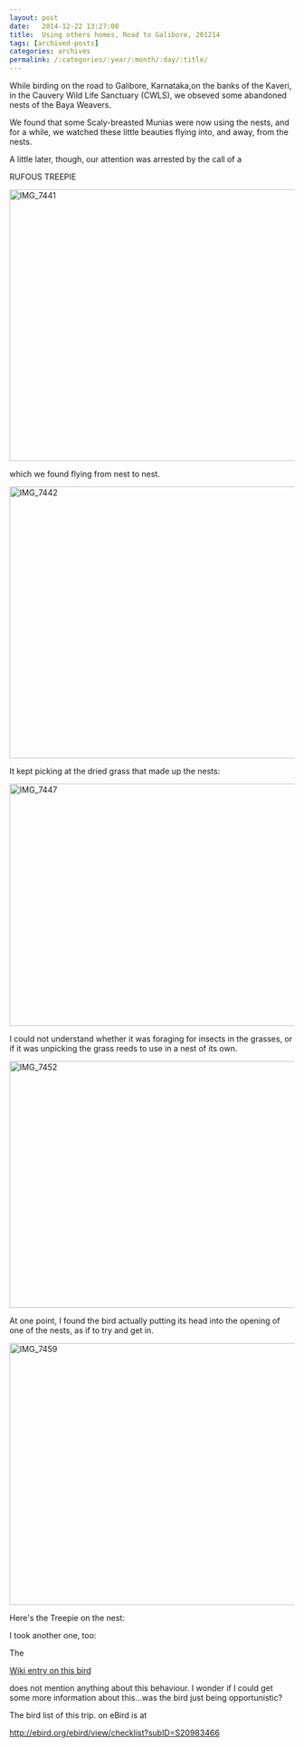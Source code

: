 ```yaml
---
layout: post
date:	2014-12-22 13:27:00
title:  Using others homes, Road to Galibore, 201214
tags: [archived-posts]
categories: archives
permalink: /:categories/:year/:month/:day/:title/
---
```

While birding on the road to Galibore, Karnataka,on the banks of the Kaveri, in the Cauvery Wild Life Sanctuary (CWLS), we obseved some abandoned nests of the Baya Weavers.

We found that some Scaly-breasted Munias were now using the nests, and for a while, we watched these little beauties flying into, and away, from the nests.

A little later, though, our attention was arrested by the call of a

RUFOUS TREEPIE

<a href="https://www.flickr.com/photos/86494503@N00/15455473934" title="IMG_7441 by mohandep, on Flickr"><img src="https://farm8.staticflickr.com/7531/15455473934_31cc084b2f_z.jpg" width="640" height="480" alt="IMG_7441"></a>

which we found flying from nest to nest.

<a href="https://www.flickr.com/photos/86494503@N00/15892021007" title="IMG_7442 by mohandep, on Flickr"><img src="https://farm8.staticflickr.com/7469/15892021007_0fc5b6abba_z.jpg" width="640" height="480" alt="IMG_7442"></a>

It kept picking at the dried grass that made up the nests:

<a href="https://www.flickr.com/photos/86494503@N00/15458119023" title="IMG_7447 by mohandep, on Flickr"><img src="https://farm9.staticflickr.com/8652/15458119023_a1660e5952_z.jpg" width="640" height="428" alt="IMG_7447"></a>


I could not understand whether it was foraging for insects in the grasses, or if it was unpicking the grass reeds to use in a nest of its own. 

<a href="https://www.flickr.com/photos/86494503@N00/15890342618" title="IMG_7452 by mohandep, on Flickr"><img src="https://farm8.staticflickr.com/7505/15890342618_58b6704004_z.jpg" width="640" height="436" alt="IMG_7452"></a>

At one point, I found the bird actually putting its head into the opening of one of the nests, as if to try and get in.

<a href="https://www.flickr.com/photos/86494503@N00/15890344768" title="IMG_7459 by mohandep, on Flickr"><img src="https://farm9.staticflickr.com/8600/15890344768_f485a43f96_z.jpg" width="640" height="463" alt="IMG_7459"></a>

Here's the Treepie on the nest:

<lj-embed id="1272"/>

I took another one, too:

<lj-embed id="1273"/>

The

<a href="http://en.wikipedia.org/wiki/Rufous_treepie"> Wiki entry on this bird </a>

does not mention anything about this behaviour. I wonder if I could get some more information about this...was the bird just being opportunistic?


The bird list of this trip. on eBird is at

http://ebird.org/ebird/view/checklist?subID=S20983466
